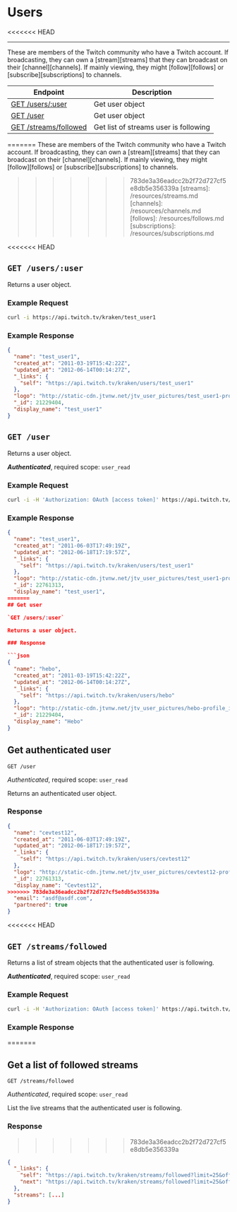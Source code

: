 # Users

<<<<<<< HEAD
***

These are members of the Twitch community who have a Twitch account. If broadcasting, they can own a [stream][streams] that they can broadcast on their [channel][channels]. If mainly viewing, they might [follow][follows] or [subscribe][subscriptions] to channels.

| Endpoint | Description |
| ---- | --------------- |
| [GET /users/:user](/resources/users.md#get-usersuser) | Get user object |
| [GET /user](/resources/users.md#get-user) | Get user object |
| [GET /streams/followed](/resources/users.md#get-streamsfollowed) | Get list of streams user is following |

=======
These are members of the Twitch community who have a Twitch account. If broadcasting, they can own a [stream][streams] that they can broadcast on their [channel][channels]. If mainly viewing, they might [follow][follows] or [subscribe][subscriptions] to channels.

>>>>>>> 783de3a36eadcc2b2f72d727cf5e8db5e356339a
[streams]: /resources/streams.md
[channels]: /resources/channels.md
[follows]: /resources/follows.md
[subscriptions]: /resources/subscriptions.md

<<<<<<< HEAD
## `GET /users/:user`

Returns a user object.

### Example Request

```bash
curl -i https://api.twitch.tv/kraken/test_user1
```

### Example Response

```json
{
  "name": "test_user1",
  "created_at": "2011-03-19T15:42:22Z",
  "updated_at": "2012-06-14T00:14:27Z",
  "_links": {
    "self": "https://api.twitch.tv/kraken/users/test_user1"
  },
  "logo": "http://static-cdn.jtvnw.net/jtv_user_pictures/test_user1-profile_image-6947308654ad603f-300x300.jpeg",
  "_id": 21229404,
  "display_name": "test_user1"
}
```

## `GET /user`

Returns a user object.

*__Authenticated__*, required scope: `user_read`

### Example Request

```bash
curl -i -H 'Authorization: OAuth [access token]' https://api.twitch.tv/kraken/user
```

### Example Response

```json
{
  "name": "test_user1",
  "created_at": "2011-06-03T17:49:19Z",
  "updated_at": "2012-06-18T17:19:57Z",
  "_links": {
    "self": "https://api.twitch.tv/kraken/users/test_user1"
  },
  "logo": "http://static-cdn.jtvnw.net/jtv_user_pictures/test_user1-profile_image-62e8318af864d6d7-300x300.jpeg",
  "_id": 22761313,
  "display_name": "test_user1",
=======
## Get user

`GET /users/:user`

Returns a user object.

### Response

```json
{
  "name": "hebo",
  "created_at": "2011-03-19T15:42:22Z",
  "updated_at": "2012-06-14T00:14:27Z",
  "_links": {
    "self": "https://api.twitch.tv/kraken/users/hebo"
  },
  "logo": "http://static-cdn.jtvnw.net/jtv_user_pictures/hebo-profile_image-6947308654ad603f-300x300.jpeg",
  "_id": 21229404,
  "display_name": "Hebo"
}
```

## Get authenticated user <a id="user"/>

`GET /user`

_Authenticated_, required scope: `user_read`

Returns an authenticated user object.

### Response

```json
{
  "name": "cevtest12",
  "created_at": "2011-06-03T17:49:19Z",
  "updated_at": "2012-06-18T17:19:57Z",
  "_links": {
    "self": "https://api.twitch.tv/kraken/users/cevtest12"
  },
  "logo": "http://static-cdn.jtvnw.net/jtv_user_pictures/cevtest12-profile_image-62e8318af864d6d7-300x300.jpeg",
  "_id": 22761313,
  "display_name": "Cevtest12",
>>>>>>> 783de3a36eadcc2b2f72d727cf5e8db5e356339a
  "email": "asdf@asdf.com",
  "partnered": true
}
```

<<<<<<< HEAD
## `GET /streams/followed`

Returns a list of stream objects that the authenticated user is following.

*__Authenticated__*, required scope: `user_read`

### Example Request

```bash
curl -i -H 'Authorization: OAuth [access token]' https://api.twitch.tv/kraken/streams/followed
```

### Example Response
=======
## Get a list of followed streams

`GET /streams/followed`

_Authenticated_, required scope: `user_read`

List the live streams that the authenticated user is following.

### Response
>>>>>>> 783de3a36eadcc2b2f72d727cf5e8db5e356339a

```json
{
  "_links": {
    "self": "https://api.twitch.tv/kraken/streams/followed?limit=25&offset=0",
    "next": "https://api.twitch.tv/kraken/streams/followed?limit=25&offset=25"
  },
  "streams": [...]
}
```
